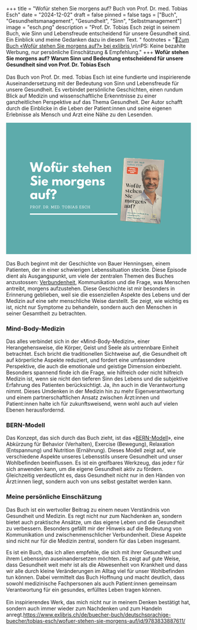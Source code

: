 +++
title = "Wofür stehen Sie morgens auf? Buch von Prof. Dr. med. Tobias Esch"
date = "2024-12-02"
draft = false
pinned = false
tags = ["Buch", "Gesundheitsmanagement", "Gesundheit", "Sinn", "Selbstmanagement"]
image = "esch.png"
description = "Prof. Dr. Tobias Esch zeigt in seinem Buch, wie Sinn und Lebensfreude entscheidend für unsere Gesundheit sind. Ein Einblick und meine Gedanken dazu in diesem Text. "
footnotes = "🛒[Zum Buch «Wofür stehen Sie morgens auf?» bei exlibris ](https://www.exlibris.ch/de/buecher-buch/deutschsprachige-buecher/jule-jankowski/zwischen-alt-und-neu-liegt-gut/id/9783800669332/?srsltid=AfmBOoobUhuWOk1ZasCoMk_Leh47MYWgNRIHVdXmEAtWkDm_clgtxtMu)\n\nPS: Keine bezahlte Werbung, nur persönliche Einschätzung & Empfehlung."
+++
**Wofür stehen Sie morgens auf? Warum Sinn und Bedeutung entscheidend für unsere Gesundheit sind von Prof. Dr. Tobias Esch**\
\
Das Buch von Prof. Dr. med. Tobias Esch ist eine fundierte und inspirierende Auseinandersetzung mit der Bedeutung von Sinn und Lebensfreude für unsere Gesundheit. Es verbindet persönliche Geschichten, einen rundum Blick auf Medizin und wissenschaftliche Erkenntnisse zu einer ganzheitlichen Perspektive auf das Thema Gesundheit. Der Autor schafft durch die Einblicke in die Leben der Patient:innen und seine eigenen Erlebnisse als Mensch und Arzt eine Nähe zu den Lesenden. 

![](esch.png)

Das Buch beginnt mit der Geschichte von Bauer Henningsen, einem Patienten, der in einer schwierigen Lebenssituation steckte. Diese Episode dient als Ausgangspunkt, um viele der zentralen Themen des Buches anzustossen: [Verbundenheit](https://www.bensblog.ch/verbundenheit/), Kommunikation und die Frage, was Menschen antreibt, morgens aufzustehen. Diese Geschichte ist mir besonders in Erinnerung geblieben, weil sie die essenziellen Aspekte des Lebens und der Medizin auf eine sehr menschliche Weise darstellt. Sie zeigt, wie wichtig es ist, nicht nur Symptome zu behandeln, sondern auch den Menschen in seiner Gesamtheit zu betrachten. 

### Mind-Body-Medizin

Das alles verbindet sich in der «Mind-Body-Medizin», einer Herangehensweise, die Körper, Geist und Seele als untrennbare Einheit betrachtet. Esch bricht die traditionellen Sichtweise auf, die Gesundheit oft auf körperliche Aspekte reduziert, und fordert eine umfassendere Perspektive, die auch die emotionale und geistige Dimension einbezieht. Besonders spannend finde ich die Frage, wie hilfreich oder nicht hilfreich Medizin ist, wenn sie nicht den tieferen Sinn des Lebens und die subjektive Erfahrung des Patienten berücksichtigt. Ja, ihn auch in die Verantwortung nimmt. Dieses Umdenken in der Medizin hin zu mehr Eigenverantwortung und einem partnerschaftlichen Ansatz zwischen Ärzt:innen und Patient:innen halte ich für  zukunftsweisend, wenn wohl auch auf vielen Ebenen herausfordernd. 

### BERN-Modell

Das Konzept, das sich durch das Buch zieht, ist das «[BERN-Modell](https://www.bensblog.ch/gesundheitsfoerderung-in-der-arbeitswelt/)», eine Abkürzung für Behavior (Verhalten), Exercise (Bewegung), Relaxation (Entspannung) und Nutrition (Ernährung). Dieses Modell zeigt auf, wie verschiedene Aspekte unseres Lebensstils unsere Gesundheit und unser Wohlbefinden beeinflussen. Es ist ein greifbares Werkzeug, das jede:r für sich anwenden kann, um die eigene Gesundheit aktiv zu fördern. Gleichzeitig verdeutlicht es, dass Gesundheit nicht nur in den Händen von Ärzt:innen liegt, sondern auch von uns selbst gestaltet werden kann.

### Meine persönliche Einschätzung

Das Buch ist ein wertvoller Beitrag zu einem neuen Verständnis von Gesundheit und Medizin. Es regt nicht nur zum Nachdenken an, sondern bietet auch praktische Ansätze, um das eigene Leben und die Gesundheit zu verbessern. Besonders gefällt mir der Hinweis auf die Bedeutung von Kommunikation und zwischenmenschlicher Verbundenheit. Diese Aspekte sind nicht nur für die Medizin zentral, sondern für das Leben insgesamt. 

Es ist ein Buch, das ich allen empfehle, die sich mit ihrer Gesundheit und ihrem Lebenssinn auseinandersetzen möchten. Es zeigt auf gute Weise, dass Gesundheit weit mehr ist als die Abwesenheit von Krankheit und dass wir alle durch kleine Veränderungen im Alltag viel für unser Wohlbefinden tun können. Dabei vermittelt das Buch Hoffnung und macht deutlich, dass sowohl medizinische Fachpersonen als auch Patient:innen gemeinsam Verantwortung für ein gesundes, erfülltes Leben tragen können.\
\
Ein inspirierendes Werk, das mich nicht nur in meinem Denken bestätigt hat, sondern auch immer wieder zum Nachdenken und zum Handeln anregt.<https://www.exlibris.ch/de/buecher-buch/deutschsprachige-buecher/tobias-esch/wofuer-stehen-sie-morgens-auf/id/9783833887611/>